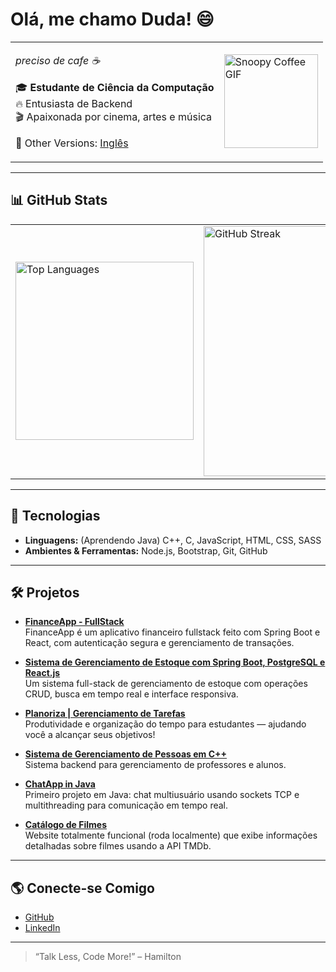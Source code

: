<!-- Versão em Português -->
# Olá, me chamo Duda! 😄

<table>
  <tr>
    <td>
      <p><i>preciso de cafe ☕</i></p>
      <p>🎓 <b>Estudante de Ciência da Computação</b><br/>
         🔥 Entusiasta de Backend<br/>
         🎬 Apaixonada por cinema, artes e música
      </p>
      <p>📄 Other Versions: <a href="README.md">Inglês</a></p>
    </td>
    <td>
      <img src="https://media.tenor.com/KuCmU3O8vQUAAAAj/snoopy.gif" alt="Snoopy Coffee GIF" width="150px" />
    </td>
  </tr>
</table>

---

## 📊 GitHub Stats

<table>
  <tr>
    <td>
      <img src="https://github-readme-stats.vercel.app/api/top-langs/?username=maria-brito15&layout=compact&theme=radical" alt="Top Languages" width="285px" />
    </td>
    <td>
      <img src="https://github-readme-streak-stats.herokuapp.com/?user=maria-brito15&theme=radical" alt="GitHub Streak" width="400px" />
    </td>
  </tr>
</table>

---

## 🚀 Tecnologias

- **Linguagens:** (Aprendendo Java) C++, C, JavaScript, HTML, CSS, SASS  
- **Ambientes & Ferramentas:** Node.js, Bootstrap, Git, GitHub

---

## 🛠️ Projetos
- [**FinanceApp - FullStack**](https://github.com/maria-brito15/FinanceApp/)  
  FinanceApp é um aplicativo financeiro fullstack feito com Spring Boot e React, com autenticação segura e gerenciamento de transações.
  
- [**Sistema de Gerenciamento de Estoque com Spring Boot, PostgreSQL e React.js**](https://github.com/maria-brito15/InventoryManager/)  
  Um sistema full-stack de gerenciamento de estoque com operações CRUD, busca em tempo real e interface responsiva.

- [**Planoriza | Gerenciamento de Tarefas**](https://www.linkedin.com/feed/update/urn:li:activity:7342233271881113600/)  
  Produtividade e organização do tempo para estudantes — ajudando você a alcançar seus objetivos!

- [**Sistema de Gerenciamento de Pessoas em C++**](https://github.com/maria-brito15/sistema-gerenciamento-pessoas-cpp)  
  Sistema backend para gerenciamento de professores e alunos.

- [**ChatApp in Java**](https://github.com/maria-brito15/chatApp_java)  
  Primeiro projeto em Java: chat multiusuário usando sockets TCP e multithreading para comunicação em tempo real.

- [**Catálogo de Filmes**](https://github.com/maria-brito15/catalogo-filmes)  
  Website totalmente funcional (roda localmente) que exibe informações detalhadas sobre filmes usando a API TMDb.

---

## 🌎 Conecte-se Comigo

- [GitHub](https://github.com/maria-brito15)  
- [LinkedIn](https://www.linkedin.com/in/maria-eduarda-brito-a18064358/)

---

> “Talk Less, Code More!” – Hamilton
